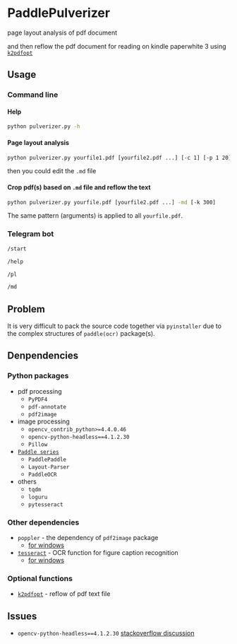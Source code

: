 # PaddlePulverizer

page layout analysis of pdf document

and then reflow the pdf document for reading on kindle paperwhite 3 using [`k2pdfopt`](https://www.willus.com/k2pdfopt/)

## Usage

### Command line

#### Help
```sh
python pulverizer.py -h
```

#### Page layout analysis
```sh
python pulverizer.py yourfile1.pdf [yourfile2.pdf ...] [-c 1] [-p 1 20]
```
then you could edit the `.md` file

#### Crop pdf(s) based on `.md` file and reflow the text
```sh
python pulverizer.py yourfile.pdf [yourfile2.pdf ...] -md [-k 300]
```


The same pattern (arguments) is applied to all `yourfile.pdf`.

### Telegram bot

```sh
/start
```

```sh
/help
```

```sh
/pl
```

```sh
/md
```

## Problem

It is very difficult to pack the source code together via `pyinstaller` due to the complex structures of `paddle(ocr)` package(s).

## Denpendencies

### Python packages
- pdf processing
  - `PyPDF4`
  - `pdf-annotate`
  - `pdf2image`
- image processing
  - `opencv_contrib_python>=4.4.0.46`
  - `opencv-python-headless==4.1.2.30`
  - `Pillow`
- [`Paddle series`](https://github.com/PaddlePaddle/PaddleOCR/blob/release/2.2/ppstructure/README_ch.md)
  - `PaddlePaddle`
  - `Layout-Parser`
  - `PaddleOCR`
- others
  - `tqdm`
  - `loguru`
  - `pytesseract`

### Other dependencies

- `poppler` - the dependency of `pdf2image` package
  - [for windows](https://blog.alivate.com.au/poppler-windows/)
- [`tesseract`](https://github.com/UB-Mannheim/tesseract/) - OCR function for figure caption recognition
  - [for windows](https://github.com/UB-Mannheim/tesseract/wiki/)


### Optional functions

- [`k2pdfopt`](https://www.willus.com/k2pdfopt/) - reflow of pdf text file

## Issues

- `opencv-python-headless==4.1.2.30` [stackoverflow discussion](https://stackoverflow.com/questions/70537488/cannot-import-name-registermattype-from-cv2-cv2)